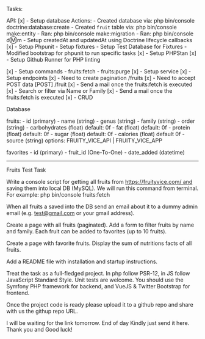 Tasks:

API:
[x] - Setup database
        Actions:
            - Created database via: php bin/console doctrine:database:create
            - Created `fruit` table via: php bin/console make:entity
            - Ran: php bin/console make:migration
            - Ran: php bin/console d:m:m 
            - Setup createdAt and updatedAt using Doctrine lifecycle callbacks
[x] - Setup Phpunit
        - Setup fixtures
        - Setup Test Database for Fixtures
        - Modified bootstrap for phpunit to run specific tasks
[x] - Setup PHPStan
[x] - Setup Github Runner for PHP linting

[x] - Setup commands
    - fruits:fetch
    - fruits:purge
[x] - Setup service
[x] - Setup endpoints
[x] - Need to create pagination /fruits
[x] - Need to accept POST data [POST] /fruit
[x] - Send a mail once the fruits:fetch is executed
[x] - Search or filter via Name or Family
[x] - Send a mail once the fruits:fetch is executed
[x] - CRUD


Database

fruits:
    - id (primary)
    - name (string)
    - genus (string)
    - family (string)
    - order (string)
    - carbohydrates (float) default: 0f
    - fat (float) default: 0f
    - protein (float) default: 0f
    - sugar (float) default: 0f
    - calories (float) default 0f
    - source (string) options: FRUITY_VICE_API | FRUITY_VICE_APP

favorites
    - id (primary)
    - fruit_id (One-To-One)
    - date_added (datetime)
    
------
Fruits Test Task

Write a console script for getting all fruits from https://fruityvice.com/ and saving them into local DB (MySQL). We will run this command from terminal.
For example:
php bin/console fruits:fetch

When all fruits a saved into the DB send an email about it to a dummy admin email (e.g. test@gmail.com or your gmail address).

Create a page with all fruits (paginated). Add a form to filter fruits by name and family. Each fruit can be added to favorites (up to 10 fruits).

Create a page with favorite fruits. Display the sum of nutritions facts of all fruits.

Add a README file with installation and startup instructions.

Treat the task as a full-fledged project. In php follow PSR-12, in JS follow JavaScript Standard Style. Unit tests are welcome. You should use the Symfony PHP framework for backend, and VueJS & Twitter Bootstrap for frontend.

Once the project code is ready please upload it to a github repo and share with us the githup repo URL.

I will be waiting for the link tomorrow. End of day Kindly just send it here. Thank you and Good luck!
    

